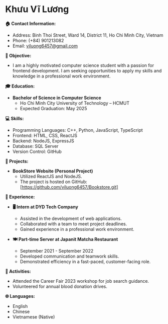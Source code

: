 # Khưu Vĩ Lương

**🏠 Contact Information:**
- Address: Binh Thoi Street, Ward 14, District 11, Ho Chi Minh City, Vietnam 
- Phone: (+84) 901213082
- Email: viluong6457@gmail.com 

**🏹 Objective:**
- I am a highly motivated computer science student with a passion for frontend development. I am seeking opportunities to apply my skills and knowledge in a professional work environment.

**🎓 Education:**
- **Bachelor of Science in Computer Science**
  - Ho Chi Minh City University of Technology – HCMUT
  - Expected Graduation: May 2025

**💻 Skills:**
- Programming Languages: C++, Python, JavaScript, TypeScript
- Frontend: HTML, CSS, ReactJS
- Backend: NodeJS, ExpressJS
- Database: SQL Server
- Version Control: GitHub

**🚀 Projects:**
- **BookStore Website (Personal Project)**
  - Utilized ReactJS and NodeJS.
  - The project is hosted on GitHub: [https://github.com/viluong6457/Bookstore.git]

**💼 Experience:**
- **🖥️ Intern at DYD Tech Company**
  - Assisted in the development of web applications.
  - Collaborated with a team to meet project deadlines.
  - Gained experience in a professional work environment.

- **🍽️ Part-time Server at Japanit Matcha Restaurant**
  - September 2021 - September 2022
  - Developed communication and teamwork skills.
  - Demonstrated efficiency in a fast-paced, customer-facing role.

**📅 Activities:**
- Attended the Career Fair 2023 workshop for job search guidance.
- Volunteered for annual blood donation drives.

**🌐 Languages:**
- English
- Chinese
- Vietnamese (Native)
